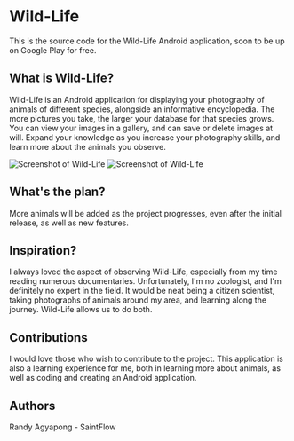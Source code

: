 # Wild-Life
This is the source code for the Wild-Life Android application, soon to be up on Google Play for free.

## What is Wild-Life?
Wild-Life is an Android application for displaying your photography of animals of different species, alongside an informative encyclopedia.
The more pictures you take, the larger your database for that species grows. You can view your images in a gallery, and can save or
delete images at will. Expand your knowledge as you increase your photography skills, and learn more about the animals you observe.

![Screenshot of Wild-Life](http://imgur.com/sdDGrd5.jpg) ![Screenshot of Wild-Life](http://imgur.com/5IcU4bU.jpg)

## What's the plan?
More animals will be added as the project progresses, even after the initial release, as well as new features.

## Inspiration?
I always loved the aspect of observing Wild-Life, especially from my time reading numerous documentaries. Unfortunately, I'm no zoologist,
and I'm definitely no expert in the field. It would be neat being a citizen scientist, taking photographs of animals around my area,
and learning along the journey. Wild-Life allows us to do both.

## Contributions
I would love those who wish to contribute to the project. This application is also a learning experience for me, both in learning more
about animals, as well as coding and creating an Android application.

## Authors
Randy Agyapong - SaintFlow
